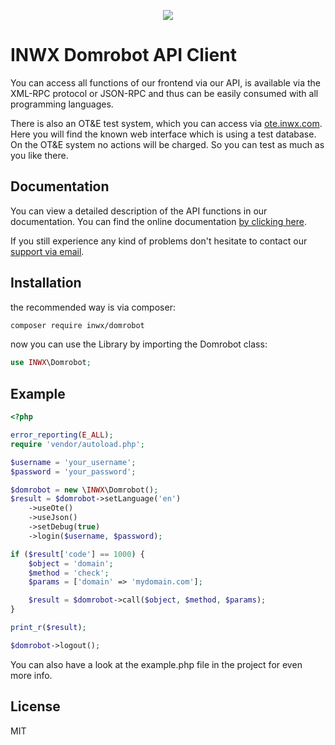 <p align="center">
  <a href="https://www.inwx.com/en/" target="_blank">
    <img src="https://images.inwx.com/logos/inwx.png">
  </a>
</p>

INWX Domrobot API Client
=========
You can access all functions of our frontend via our API, is available via the XML-RPC protocol or JSON-RPC and thus can be easily consumed with all programming languages.

There is also an OT&E test system, which you can access via [ote.inwx.com](https://ote.inwx.com/en/). Here you will find the known web interface which is using a test database. On the OT&E system no actions will be charged. So you can test as much as you like there.

Documentation
------
You can view a detailed description of the API functions in our documentation. You can find the online documentation [by clicking here](https://www.inwx.de/en/help/apidoc).

If you still experience any kind of problems don't hesitate to contact our [support via email](mailto:support@inwx.de).

Installation
-------
the recommended way is via composer:
```bash
composer require inwx/domrobot
```
now you can use the Library by importing the Domrobot class:
```php
use INWX\Domrobot;
```

Example
-------

```php
<?php

error_reporting(E_ALL);
require 'vendor/autoload.php';

$username = 'your_username';
$password = 'your_password';

$domrobot = new \INWX\Domrobot();
$result = $domrobot->setLanguage('en')
    ->useOte()
    ->useJson()
    ->setDebug(true)
    ->login($username, $password);

if ($result['code'] == 1000) {
    $object = 'domain';
    $method = 'check';
    $params = ['domain' => 'mydomain.com'];

    $result = $domrobot->call($object, $method, $params);
}

print_r($result);

$domrobot->logout();
```

You can also have a look at the example.php file in the project for even more info.

License
----

MIT
